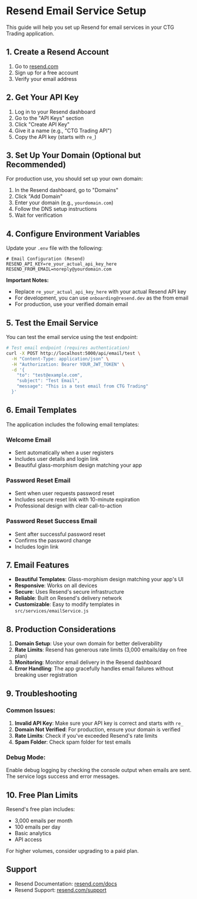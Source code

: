# Resend Email Service Setup

This guide will help you set up Resend for email services in your CTG Trading application.

## 1. Create a Resend Account

1. Go to [resend.com](https://resend.com)
2. Sign up for a free account
3. Verify your email address

## 2. Get Your API Key

1. Log in to your Resend dashboard
2. Go to the "API Keys" section
3. Click "Create API Key"
4. Give it a name (e.g., "CTG Trading API")
5. Copy the API key (starts with `re_`)

## 3. Set Up Your Domain (Optional but Recommended)

For production use, you should set up your own domain:

1. In the Resend dashboard, go to "Domains"
2. Click "Add Domain"
3. Enter your domain (e.g., `yourdomain.com`)
4. Follow the DNS setup instructions
5. Wait for verification

## 4. Configure Environment Variables

Update your `.env` file with the following:

```env
# Email Configuration (Resend)
RESEND_API_KEY=re_your_actual_api_key_here
RESEND_FROM_EMAIL=noreply@yourdomain.com
```

**Important Notes:**
- Replace `re_your_actual_api_key_here` with your actual Resend API key
- For development, you can use `onboarding@resend.dev` as the from email
- For production, use your verified domain email

## 5. Test the Email Service

You can test the email service using the test endpoint:

```bash
# Test email endpoint (requires authentication)
curl -X POST http://localhost:5000/api/email/test \
  -H "Content-Type: application/json" \
  -H "Authorization: Bearer YOUR_JWT_TOKEN" \
  -d '{
    "to": "test@example.com",
    "subject": "Test Email",
    "message": "This is a test email from CTG Trading"
  }'
```

## 6. Email Templates

The application includes the following email templates:

### Welcome Email
- Sent automatically when a user registers
- Includes user details and login link
- Beautiful glass-morphism design matching your app

### Password Reset Email
- Sent when user requests password reset
- Includes secure reset link with 10-minute expiration
- Professional design with clear call-to-action

### Password Reset Success Email
- Sent after successful password reset
- Confirms the password change
- Includes login link

## 7. Email Features

- **Beautiful Templates**: Glass-morphism design matching your app's UI
- **Responsive**: Works on all devices
- **Secure**: Uses Resend's secure infrastructure
- **Reliable**: Built on Resend's delivery network
- **Customizable**: Easy to modify templates in `src/services/emailService.js`

## 8. Production Considerations

1. **Domain Setup**: Use your own domain for better deliverability
2. **Rate Limits**: Resend has generous rate limits (3,000 emails/day on free plan)
3. **Monitoring**: Monitor email delivery in the Resend dashboard
4. **Error Handling**: The app gracefully handles email failures without breaking user registration

## 9. Troubleshooting

### Common Issues:

1. **Invalid API Key**: Make sure your API key is correct and starts with `re_`
2. **Domain Not Verified**: For production, ensure your domain is verified
3. **Rate Limits**: Check if you've exceeded Resend's rate limits
4. **Spam Folder**: Check spam folder for test emails

### Debug Mode:

Enable debug logging by checking the console output when emails are sent. The service logs success and error messages.

## 10. Free Plan Limits

Resend's free plan includes:
- 3,000 emails per month
- 100 emails per day
- Basic analytics
- API access

For higher volumes, consider upgrading to a paid plan.

## Support

- Resend Documentation: [resend.com/docs](https://resend.com/docs)
- Resend Support: [resend.com/support](https://resend.com/support)
